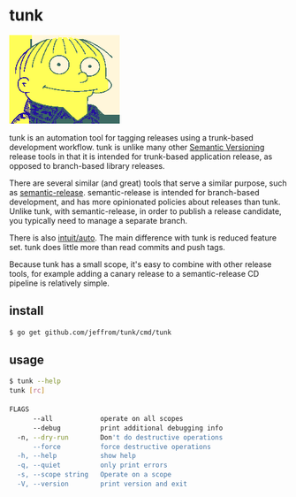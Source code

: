 # tunk

![tunk logo](tunk.png)

tunk is an automation tool for tagging releases using a trunk-based development workflow. tunk is unlike many other [Semantic Versioning](https://semver.org/) release tools in that it is intended for trunk-based application release, as opposed to branch-based library releases.

There are several similar (and great) tools that serve a similar purpose, such as [semantic-release](https://github.com/semantic-release/semantic-release). semantic-release is intended for branch-based development, and has more opinionated policies about releases than tunk. Unlike tunk, with semantic-release, in order to publish a release candidate, you typically need to manage a separate branch.

There is also [intuit/auto](https://github.com/intuit/auto). The main difference with tunk is reduced feature set. tunk does little more than read commits and push tags.

Because tunk has a small scope, it's easy to combine with other release tools, for example adding a canary release to a semantic-release CD pipeline is relatively simple.

## install

```bash
$ go get github.com/jeffrom/tunk/cmd/tunk
```

## usage

```bash
$ tunk --help
tunk [rc]

FLAGS
      --all            operate on all scopes
      --debug          print additional debugging info
  -n, --dry-run        Don't do destructive operations
      --force          force destructive operations
  -h, --help           show help
  -q, --quiet          only print errors
  -s, --scope string   Operate on a scope
  -V, --version        print version and exit
```
